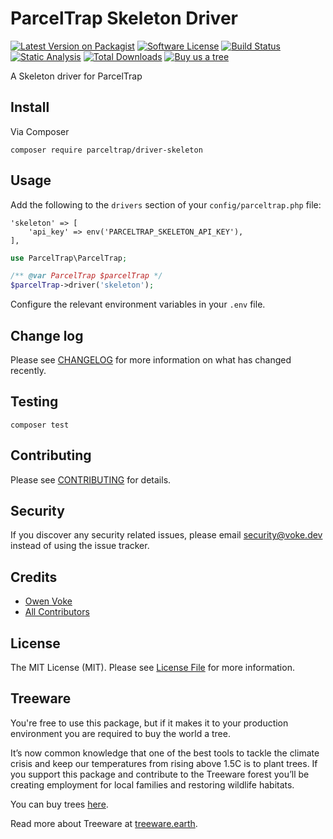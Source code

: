 # ParcelTrap Skeleton Driver

[![Latest Version on Packagist][ico-version]][link-packagist]
[![Software License][ico-license]](LICENSE.md)
[![Build Status][ico-github-actions]][link-github-actions]
[![Static Analysis][ico-static-analysis]][link-static-analysis]
[![Total Downloads][ico-downloads]][link-downloads]
[![Buy us a tree][ico-treeware-gifting]][link-treeware-gifting]

A Skeleton driver for ParcelTrap

## Install

Via Composer

```shell
composer require parceltrap/driver-skeleton
```

## Usage

Add the following to the `drivers` section of your `config/parceltrap.php` file:

```
'skeleton' => [
    'api_key' => env('PARCELTRAP_SKELETON_API_KEY'),
],
```

```php
use ParcelTrap\ParcelTrap;

/** @var ParcelTrap $parcelTrap */
$parcelTrap->driver('skeleton');
```

Configure the relevant environment variables in your `.env` file.

## Change log

Please see [CHANGELOG](CHANGELOG.md) for more information on what has changed recently.

## Testing

```shell
composer test
```

## Contributing

Please see [CONTRIBUTING](.github/CONTRIBUTING.md) for details.

## Security

If you discover any security related issues, please email security@voke.dev instead of using the issue tracker.

## Credits

- [Owen Voke][link-author]
- [All Contributors][link-contributors]

## License

The MIT License (MIT). Please see [License File](LICENSE.md) for more information.

## Treeware

You're free to use this package, but if it makes it to your production environment you are required to buy the world a tree.

It’s now common knowledge that one of the best tools to tackle the climate crisis and keep our temperatures from rising above 1.5C is to plant trees. If you support this package and contribute to the Treeware forest you’ll be creating employment for local families and restoring wildlife habitats.

You can buy trees [here][link-treeware-gifting].

Read more about Treeware at [treeware.earth][link-treeware].

[ico-version]: https://img.shields.io/packagist/v/parceltrap/driver-skeleton.svg?style=flat-square
[ico-license]: https://img.shields.io/badge/license-MIT-brightgreen.svg?style=flat-square
[ico-github-actions]: https://img.shields.io/github/actions/workflow/status/parceltrap/driver-skeleton/tests.yml?branch=main&style=flat-square&label=Tests
[ico-static-analysis]: https://img.shields.io/github/actions/workflow/status/parceltrap/driver-skeleton/static.yml?branch=main&style=flat-square&label=Static%20Analysis
[ico-downloads]: https://img.shields.io/packagist/dt/parceltrap/driver-skeleton.svg?style=flat-square
[ico-treeware-gifting]: https://img.shields.io/badge/Treeware-%F0%9F%8C%B3-lightgreen?style=flat-square

[link-packagist]: https://packagist.org/packages/parceltrap/driver-skeleton
[link-github-actions]: https://github.com/parceltrap/driver-skeleton/actions
[link-static-analysis]: https://github.com/parceltrap/driver-skeleton/actions/workflows/static.yml
[link-downloads]: https://packagist.org/packages/parceltrap/driver-skeleton
[link-treeware]: https://treeware.earth
[link-treeware-gifting]: https://ecologi.com/owenvoke?gift-trees
[link-author]: https://github.com/owenvoke
[link-contributors]: ../../contributors
